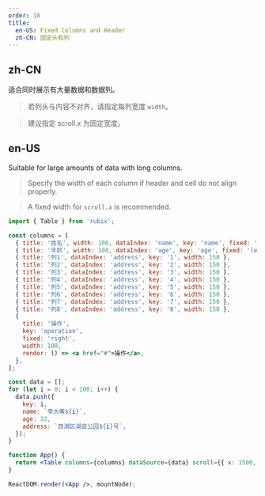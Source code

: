 ```yaml
---
order: 18
title:
  en-US: Fixed Columns and Header
  zh-CN: 固定头和列
---
```


## zh-CN

适合同时展示有大量数据和数据列。

> 若列头与内容不对齐，请指定每列宽度 `width`。

> 建议指定 scroll.x 为固定宽度。

## en-US

Suitable for large amounts of data with long columns.

> Specify the width of each column if header and cell do not align properly.

> A fixed width for `scroll.x` is recommended.

````jsx
import { Table } from 'rubix';

const columns = [
  { title: '姓名', width: 100, dataIndex: 'name', key: 'name', fixed: 'left' },
  { title: '年龄', width: 100, dataIndex: 'age', key: 'age', fixed: 'left' },
  { title: '列1', dataIndex: 'address', key: '1', width: 150 },
  { title: '列2', dataIndex: 'address', key: '2', width: 150 },
  { title: '列3', dataIndex: 'address', key: '3', width: 150 },
  { title: '列4', dataIndex: 'address', key: '4', width: 150 },
  { title: '列5', dataIndex: 'address', key: '5', width: 150 },
  { title: '列6', dataIndex: 'address', key: '6', width: 150 },
  { title: '列7', dataIndex: 'address', key: '7', width: 150 },
  { title: '列8', dataIndex: 'address', key: '8', width: 150 },
  {
    title: '操作',
    key: 'operation',
    fixed: 'right',
    width: 100,
    render: () => <a href="#">操作</a>,
  },
];

const data = [];
for (let i = 0; i < 100; i++) {
  data.push({
    key: i,
    name: `李大嘴${i}`,
    age: 32,
    address: `西湖区湖底公园${i}号`,
  });
}

function App() {
  return <Table columns={columns} dataSource={data} scroll={{ x: 1500, y: 300 }} />;
}

ReactDOM.render(<App />, mountNode);
````
